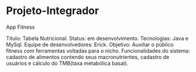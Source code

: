 # Projeto-Integrador
App Fitness

Título: Tabela Nutricional.
Status: em desenvolvimento.
Tecnologias: Java e MySql.
Equipe de desenvolvedores: Erick.
Objetivo: Auxiliar o público fitness com ferramentas voltadas para o nicho.
Funcionalidades do sistema: cadastro de alimentos contendo seus macronutrientes, cadastro de usuários e cálculo do TMB(taxa metabólica basal).
